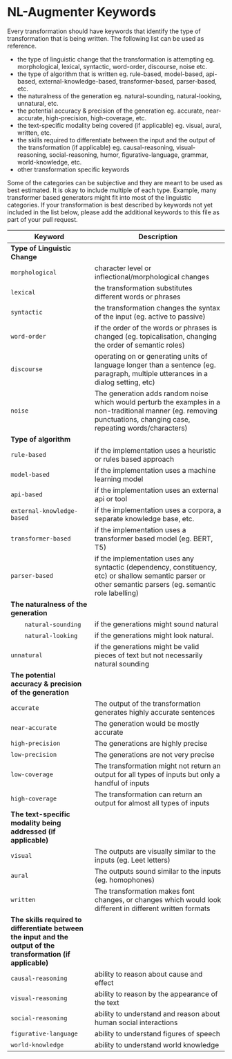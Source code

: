   # NL-Augmenter Keywords

Every transformation should have keywords that identify the type of transformation that is being written. The following list can be used as reference.
- the type of linguistic change that the transformation is attempting eg. morphological, lexical, syntactic, word-order, discourse, noise etc.
- the type of algorithm that is written eg. rule-based, model-based, api-based, external-knowledge-based, transformer-based, parser-based, etc.
- the naturalness of the generation eg. natural-sounding, natural-looking, unnatural, etc.
- the potential accuracy & precision of the generation eg. accurate, near-accurate, high-precision, high-coverage, etc.
- the text-specific modality being covered (if applicable) eg. visual, aural, written, etc.
- the skills required to differentiate between the input and the output of the transformation (if applicable) eg. causal-reasoning, visual-reasoning, social-reasoning, humor, figurative-language, grammar, world-knowledge, etc. 
- other transformation specific keywords

Some of the categories can be subjective and they are meant to be used as best estimated. It is okay to include multiple of each type. Example, many transformer based generators might fit into most of the linguistic categories.  If your transformation is best described by keywords not yet included in the list below, please add the additional keywords to this file as part of your pull request.

Keyword | Description
------- | -----------
**Type of Linguistic Change** |
  `morphological` | character level or inflectional/morphological changes
  `lexical` | the transformation substitutes different words or phrases
  `syntactic` | the transformation changes the syntax of the input (eg. active to passive)
  `word-order` | if the order of the words or phrases is changed (eg. topicalisation, changing the order of semantic roles)
  `discourse` | operating on or generating units of language longer than a sentence (eg. paragraph, multiple utterances in a dialog setting, etc)
  `noise` | The generation adds random noise which would perturb the examples in a non-traditional manner (eg. removing punctuations, changing case, repeating words/characters)
**Type of algorithm** |
  `rule-based` | if the implementation uses a heuristic or rules based approach
  `model-based` | if the implementation uses a machine learning model
  `api-based` | if the implementation uses an external api or tool
  `external-knowledge-based` | if the implementation uses a corpora, a separate knowledge base, etc.
  `transformer-based` | if the implementation uses a transformer based model (eg. BERT, T5)
  `parser-based` | if the implementation uses any syntactic (dependency, constituency, etc) or shallow semantic parser or other semantic parsers (eg. semantic role labelling)
**The naturalness of the generation** |
  `natural-sounding` | if the generations might sound natural
  `natural-looking` | if the generations might look natural.
  `unnatural` | if the generations might be valid pieces of text but not necessarily natural sounding
**The potential accuracy & precision of the generation** | 
   `accurate` | The output of the transformation generates highly accurate sentences
   `near-accurate` | The generation would be mostly accurate
   `high-precision` | The generations are highly precise
   `low-precision` | The generations are not very precise
   `low-coverage` | The transformation might not return an output for all types of inputs but only a handful of inputs
   `high-coverage` | The transformation can return an output for almost all types of inputs
**The text-specific modality being addressed (if applicable)** |
   `visual` | The outputs are visually similar to the inputs (eg. Leet letters)
   `aural` | The outputs sound similar to the inputs (eg. homophones)
   `written` | The transformation makes font changes, or changes which would look different in different written formats
**The skills required to differentiate between the input and the output of the transformation (if applicable)** |
  `causal-reasoning` | ability to reason about cause and effect
  `visual-reasoning` | ability to reason by the appearance of the text
  `social-reasoning` | ability to understand and reason about human social interactions
  `figurative-language` | ability to understand figures of speech
  `world-knowledge` | ability to understand world knowledge
  

